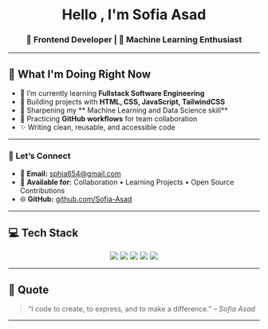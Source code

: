 <h1 align="center"> Hello , I'm Sofia Asad </h1>
<h3 align="center">🚀 Frontend Developer | 🤖 Machine Learning Enthusiast </h3>

---

## 🚀 What I'm Doing Right Now

- 🌱 I’m currently learning **Fullstack Software Engineering**  
- 🔭 Building projects with **HTML, CSS, JavaScript, TailwindCSS**
- 🎨 Sharpening my ** Machine Learning and Data Science skill**  
- 🌱 Practicing **GitHub workflows** for team collaboration   
- ✨ Writing clean, reusable, and accessible code  


---

### 💌 Let’s Connect

- 📧 **Email:** [sphia654@gmail.com](mailto:sphia654@gmail.com)  
- 🤝 **Available for:** Collaboration • Learning Projects • Open Source Contributions  
- 🌐 **GitHub:** [github.com/Sofia-Asad](https://github.com/Sofia-Asad)

---

## 💻 Tech Stack

<p align="center">
  <img src="https://img.shields.io/badge/HTML5-E34F26?style=for-the-badge&logo=html5&logoColor=white" />
  <img src="https://img.shields.io/badge/CSS3-1572B6?style=for-the-badge&logo=css3&logoColor=white" />
  <img src="https://img.shields.io/badge/JavaScript-F7DF1E?style=for-the-badge&logo=javascript&logoColor=black" />
  <img src="https://img.shields.io/badge/Tailwind_CSS-38B2AC?style=for-the-badge&logo=tailwind-css&logoColor=white" />
  <img src="https://img.shields.io/badge/React-20232A?style=for-the-badge&logo=react&logoColor=61DAFB" />

</p>

---



## 📜 Quote

> “I code to create, to express, and to make a difference." – *Sofia Asad*

---

<!-- Built with ❤️ by Sofia Asad -->
